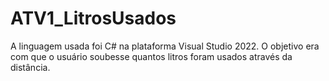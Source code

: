 # ATV1_LitrosUsados
A linguagem usada foi C# na plataforma Visual Studio 2022. O objetivo era com que o usuário soubesse quantos litros foram usados através da distância.
